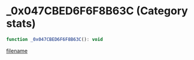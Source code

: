 # _0x047CBED6F6F8B63C (Category stats)

```js
function _0x047CBED6F6F8B63C(): void
```

[filename](_0x047CBED6F6F8B63C_m.md ':include')